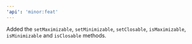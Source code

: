 ```yaml
---
'api': 'minor:feat'
---
```


Added the `setMaximizable`, `setMinimizable`, `setClosable`, `isMaximizable`, `isMinimizable` and `isClosable` methods.
